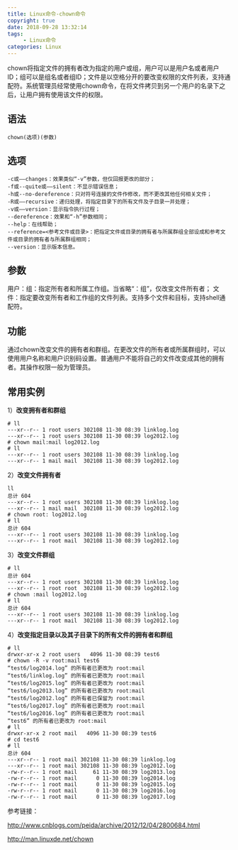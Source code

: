 ```yaml
---
title: Linux命令-chown命令
copyright: true
date: 2018-09-28 13:32:14
tags:
     - Linux命令
categories: Linux
---
```


chown将指定文件的拥有者改为指定的用户或组，用户可以是用户名或者用户ID；组可以是组名或者组ID；文件是以空格分开的要改变权限的文件列表，支持通配符。系统管理员经常使用chown命令，在将文件拷贝到另一个用户的名录下之后，让用户拥有使用该文件的权限。

## 语法

`chown(选项)(参数)`

## 选项

```
-c或——changes：效果类似“-v”参数，但仅回报更改的部分；
-f或--quite或——silent：不显示错误信息；
-h或--no-dereference：只对符号连接的文件作修改，而不更改其他任何相关文件；
-R或——recursive：递归处理，将指定目录下的所有文件及子目录一并处理；
-v或——version：显示指令执行过程；
--dereference：效果和“-h”参数相同；
--help：在线帮助；
--reference=<参考文件或目录>：把指定文件或目录的拥有者与所属群组全部设成和参考文件或目录的拥有者与所属群组相同；
--version：显示版本信息。
```

## 参数

用户：组：指定所有者和所属工作组。当省略“：组”，仅改变文件所有者；
文件：指定要改变所有者和工作组的文件列表。支持多个文件和目标，支持shell通配符。

## 功能

通过chown改变文件的拥有者和群组。在更改文件的所有者或所属群组时，可以使用用户名称和用户识别码设置。普通用户不能将自己的文件改变成其他的拥有者。其操作权限一般为管理员。

## 常用实例

1）**改变拥有者和群组**

```
# ll
---xr--r-- 1 root users 302108 11-30 08:39 linklog.log
---xr--r-- 1 root users 302108 11-30 08:39 log2012.log
# chown mail:mail log2012.log 
# ll
---xr--r-- 1 root users 302108 11-30 08:39 linklog.log
---xr--r-- 1 mail mail  302108 11-30 08:39 log2012.log
```

2）**改变文件拥有者**

```
ll
总计 604
---xr--r-- 1 root users 302108 11-30 08:39 linklog.log
---xr--r-- 1 mail mail  302108 11-30 08:39 log2012.log
# chown root: log2012.log 
# ll
总计 604
---xr--r-- 1 root users 302108 11-30 08:39 linklog.log
---xr--r-- 1 root mail  302108 11-30 08:39 log2012.log
```

3）**改变文件群组**

```
# ll
总计 604
---xr--r-- 1 root users 302108 11-30 08:39 linklog.log
---xr--r-- 1 root root  302108 11-30 08:39 log2012.log
# chown :mail log2012.log 
# ll
总计 604
---xr--r-- 1 root users 302108 11-30 08:39 linklog.log
---xr--r-- 1 root mail  302108 11-30 08:39 log2012.log
```

4）**改变指定目录以及其子目录下的所有文件的拥有者和群组**

```
# ll
drwxr-xr-x 2 root users   4096 11-30 08:39 test6
# chown -R -v root:mail test6
“test6/log2014.log” 的所有者已更改为 root:mail
“test6/linklog.log” 的所有者已更改为 root:mail
“test6/log2015.log” 的所有者已更改为 root:mail
“test6/log2013.log” 的所有者已更改为 root:mail
“test6/log2012.log” 的所有者已保留为 root:mail
“test6/log2017.log” 的所有者已更改为 root:mail
“test6/log2016.log” 的所有者已更改为 root:mail
“test6” 的所有者已更改为 root:mail
# ll
drwxr-xr-x 2 root mail   4096 11-30 08:39 test6
# cd test6
# ll
总计 604
---xr--r-- 1 root mail 302108 11-30 08:39 linklog.log
---xr--r-- 1 root mail 302108 11-30 08:39 log2012.log
-rw-r--r-- 1 root mail     61 11-30 08:39 log2013.log
-rw-r--r-- 1 root mail      0 11-30 08:39 log2014.log
-rw-r--r-- 1 root mail      0 11-30 08:39 log2015.log
-rw-r--r-- 1 root mail      0 11-30 08:39 log2016.log
-rw-r--r-- 1 root mail      0 11-30 08:39 log2017.log
```

参考链接：

<http://www.cnblogs.com/peida/archive/2012/12/04/2800684.html>

<http://man.linuxde.net/chown>